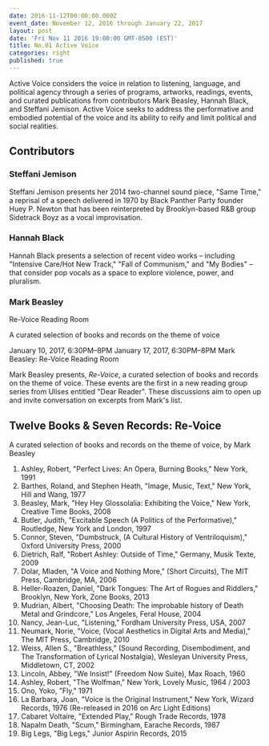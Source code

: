 ```yaml
---
date: 2016-11-12T00:00:00.000Z
event_date: November 12, 2016 through January 22, 2017
layout: post
date: 'Fri Nov 11 2016 19:00:00 GMT-0500 (EST)'
title: No.01 Active Voice
categories: right
published: true
---
```


Active Voice considers the voice in relation to listening, language, and political agency through a series of programs, artworks, readings, events, and curated publications from contributors Mark Beasley, Hannah Black, and Steffani Jemison. Active Voice seeks to address the performative and embodied potential of the voice and its ability to reify and limit political and social realities.

## Contributors

### Steffani Jemison

Steffani Jemison presents her 2014 two-channel sound piece, "Same Time," a reprisal of a speech delivered in 1970 by Black Panther Party founder Huey P. Newton that has been reinterpreted by Brooklyn-based R&B group Sidetrack Boyz as a vocal improvisation. 

### Hannah Black

Hannah Black presents a selection of recent video works – including "Intensive Care/Hot New Track," "Fall of Communism," and "My Bodies" – that consider pop vocals as a space to explore violence, power, and pluralism.

### Mark Beasley
Re-Voice Reading Room

A curated selection of books and records on the theme of voice


January 10, 2017, 6:30PM–8PM
January 17, 2017, 6:30PM–8PM
Mark Beasley: Re-Voice Reading Room

Mark Beasley presents, *Re-Voice*, a curated selection of books and records on the theme of voice. These events are the first in a new reading group series from Ulises entitled "Dear Reader". These discussions aim to open up and invite conversation on excerpts from Mark's list.


## Twelve Books & Seven Records: Re-Voice
A curated selection of books and records on the theme of voice, by Mark Beasley

1. Ashley, Robert, "Perfect Lives: An Opera, Burning Books," New York, 1991
2. Barthes, Roland, and Stephen Heath, "Image, Music, Text," New York, Hill and Wang, 1977
3. Beasley, Mark, "Hey Hey Glossolalia: Exhibiting the Voice," New York, Creative Time Books, 2008
4. Butler, Judith, "Excitable Speech (A Politics of the Performative)," Routledge, New York and London, 1997
5. Connor, Steven, "Dumbstruck, (A Cultural History of Ventriloquism)," Oxford University Press, 2000
6. Dietrich, Ralf, "Robert Ashley: Outside of Time," Germany, Musik Texte, 2009
7. Dolar, Mladen, "A Voice and Nothing More," (Short Circuits), The MIT Press, Cambridge, MA, 2006
8. Heller-Roazen, Daniel, "Dark Tongues: The Art of Rogues and Riddlers," Brooklyn, New York, Zone Books, 2013
9. Mudrian, Albert, "Choosing Death: The improbable history of Death Metal and Grindcore," Los Angeles, Feral House, 2004
10. Nancy, Jean-Luc, "Listening," Fordham University Press, USA, 2007
11. Neumark, Norie, "Voice, (Vocal Aesthetics in Digital Arts and Media)," The MIT Press, Cambridge, 2010
12. Weiss, Allen S., "Breathless," (Sound Recording, Disembodiment, and The Transformation of Lyrical Nostalgia), Wesleyan University Press, Middletown, CT, 2002
13. Lincoln, Abbey, "We Insist!" (Freedom Now Suite), Max Roach, 1960
14. Ashley, Robert, "The Wolfman," New York, Lovely Music, 1964 / 2003
15. Ono, Yoko, "Fly," 1971
16. La Barbara, Joan, "Voice is the Original Instrument," New York, Wizard Records, 1976 (Re-released in 2016 on Arc Light Editions)
17. Cabaret Voltaire, "Extended Play," Rough Trade Records, 1978
18. Napalm Death, "Scum," Birmingham, Earache Records, 1987
19. Big Legs, "Big Legs," Junior Aspirin Records, 2015